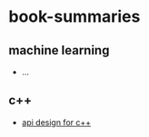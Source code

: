 # book-summaries

## machine learning

- ...

## c++

- [api design for c++](https://github.com/twanas/book-summaries/blob/main/api-design-for-cpp.md)
